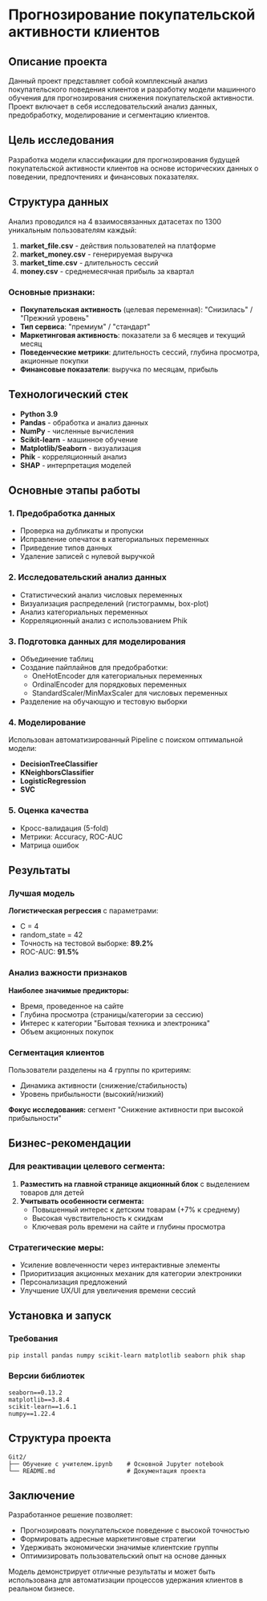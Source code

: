 # Прогнозирование покупательской активности клиентов

## Описание проекта

Данный проект представляет собой комплексный анализ покупательского поведения клиентов и разработку модели машинного обучения для прогнозирования снижения покупательской активности. Проект включает в себя исследовательский анализ данных, предобработку, моделирование и сегментацию клиентов.

## Цель исследования

Разработка модели классификации для прогнозирования будущей покупательской активности клиентов на основе исторических данных о поведении, предпочтениях и финансовых показателях.

## Структура данных

Анализ проводился на 4 взаимосвязанных датасетах по 1300 уникальным пользователям каждый:

1. **market_file.csv** - действия пользователей на платформе
2. **market_money.csv** - генерируемая выручка  
3. **market_time.csv** - длительность сессий
4. **money.csv** - среднемесячная прибыль за квартал

### Основные признаки:
- **Покупательская активность** (целевая переменная): "Снизилась" / "Прежний уровень"
- **Тип сервиса**: "премиум" / "стандарт"
- **Маркетинговая активность**: показатели за 6 месяцев и текущий месяц
- **Поведенческие метрики**: длительность сессий, глубина просмотра, акционные покупки
- **Финансовые показатели**: выручка по месяцам, прибыль

## Технологический стек

- **Python 3.9**
- **Pandas** - обработка и анализ данных
- **NumPy** - численные вычисления
- **Scikit-learn** - машинное обучение
- **Matplotlib/Seaborn** - визуализация
- **Phik** - корреляционный анализ
- **SHAP** - интерпретация моделей

## Основные этапы работы

### 1. Предобработка данных
- Проверка на дубликаты и пропуски
- Исправление опечаток в категориальных переменных
- Приведение типов данных
- Удаление записей с нулевой выручкой

### 2. Исследовательский анализ данных
- Статистический анализ числовых переменных
- Визуализация распределений (гистограммы, box-plot)
- Анализ категориальных переменных
- Корреляционный анализ с использованием Phik

### 3. Подготовка данных для моделирования
- Объединение таблиц
- Создание пайплайнов для предобработки:
  - OneHotEncoder для категориальных переменных
  - OrdinalEncoder для порядковых переменных
  - StandardScaler/MinMaxScaler для числовых переменных
- Разделение на обучающую и тестовую выборки

### 4. Моделирование
Использован автоматизированный Pipeline с поиском оптимальной модели:
- **DecisionTreeClassifier**
- **KNeighborsClassifier** 
- **LogisticRegression**
- **SVC**

### 5. Оценка качества
- Кросс-валидация (5-fold)
- Метрики: Accuracy, ROC-AUC
- Матрица ошибок

## Результаты

### Лучшая модель
**Логистическая регрессия** с параметрами:
- C = 4
- random_state = 42
- Точность на тестовой выборке: **89.2%**
- ROC-AUC: **91.5%**

### Анализ важности признаков
**Наиболее значимые предикторы:**
- Время, проведенное на сайте
- Глубина просмотра (страницы/категории за сессию)
- Интерес к категории "Бытовая техника и электроника"
- Объем акционных покупок

### Сегментация клиентов
Пользователи разделены на 4 группы по критериям:
- Динамика активности (снижение/стабильность)
- Уровень прибыльности (высокий/низкий)

**Фокус исследования:** сегмент "Снижение активности при высокой прибыльности"

## Бизнес-рекомендации

### Для реактивации целевого сегмента:
1. **Разместить на главной странице акционный блок** с выделением товаров для детей
2. **Учитывать особенности сегмента:**
   - Повышенный интерес к детским товарам (+7% к среднему)
   - Высокая чувствительность к скидкам
   - Ключевая роль времени на сайте и глубины просмотра

### Стратегические меры:
- Усиление вовлеченности через интерактивные элементы
- Приоритизация акционных механик для категории электроники
- Персонализация предложений
- Улучшение UX/UI для увеличения времени сессий

## Установка и запуск

### Требования
```bash
pip install pandas numpy scikit-learn matplotlib seaborn phik shap
```

### Версии библиотек
```
seaborn==0.13.2
matplotlib==3.8.4
scikit-learn==1.6.1
numpy==1.22.4
```

## Структура проекта

```
Git2/
├── Обучение с учителем.ipynb    # Основной Jupyter notebook
└── README.md                    # Документация проекта
```

## Заключение

Разработанное решение позволяет:
- Прогнозировать покупательское поведение с высокой точностью
- Формировать адресные маркетинговые стратегии
- Удерживать экономически значимые клиентские группы
- Оптимизировать пользовательский опыт на основе данных

Модель демонстрирует отличные результаты и может быть использована для автоматизации процессов удержания клиентов в реальном бизнесе. 